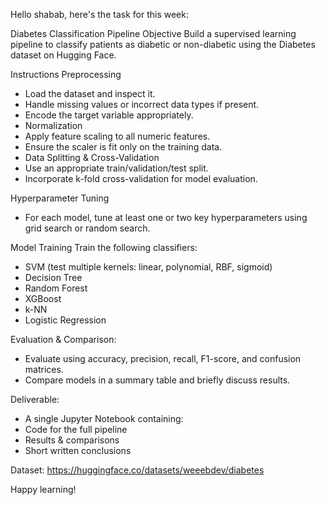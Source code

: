 Hello shabab, here's the task for this week:

Diabetes Classification Pipeline
Objective
Build a supervised learning pipeline to classify patients as diabetic or non-diabetic using the Diabetes dataset on Hugging Face.

Instructions
Preprocessing

- Load the dataset and inspect it.
- Handle missing values or incorrect data types if present.
- Encode the target variable appropriately.
- Normalization
- Apply feature scaling to all numeric features.
- Ensure the scaler is fit only on the training data.
- Data Splitting & Cross-Validation
- Use an appropriate train/validation/test split.
- Incorporate k-fold cross-validation for model evaluation.

Hyperparameter Tuning

- For each model, tune at least one or two key hyperparameters using grid search or random search.

Model Training
Train the following classifiers:

- SVM (test multiple kernels: linear, polynomial, RBF, sigmoid)
- Decision Tree
- Random Forest
- XGBoost
- k-NN
- Logistic Regression

Evaluation & Comparison:

- Evaluate using accuracy, precision, recall, F1-score, and confusion matrices.
- Compare models in a summary table and briefly discuss results.

Deliverable:

- A single Jupyter Notebook containing:
- Code for the full pipeline
- Results & comparisons
- Short written conclusions

Dataset: https://huggingface.co/datasets/weeebdev/diabetes

Happy learning!
